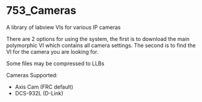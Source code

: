 753_Cameras
===========

A library of labview VIs for various IP cameras


There are 2 options for using the system, the first is to download the main polymorphic VI which contains all camera settings. The second is to find the VI for the camera you are looking for.

Some files may be compressed to LLBs

Cameras Supported:
*  Axis Cam (FRC default)
*  DCS-932L (D-Link)
